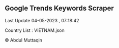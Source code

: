 

## Google Trends Keywords Scraper 
 
Last Update 04-05-2023 , 07:18:42

Country List :
VIETNAM.json



© Abdul Muttaqin 
